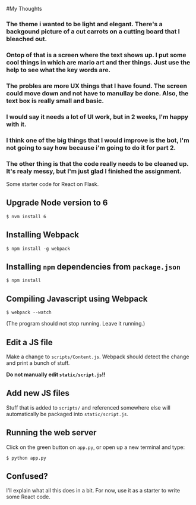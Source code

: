 
#My Thoughts
### The theme i wanted to be light and elegant. There's a backgound picture of a cut carrots on a cutting board that I bleached out. 
###    Ontop of that is a screen where the text shows up. I put some cool things in which are mario art and ther things. Just use the help to see what the key words are. 
### The probles are more UX things that I have found. The screen could move down and not have to manullay be done. Also, the text box is really small and basic.
### I would say it needs a lot of UI work, but in 2 weeks, I'm happy with it.
### I think one of the big things that I would improve is the bot, I'm not going to say how because i'm going to do it for part 2. 
###  The other thing is that the code really needs to be cleaned up. It's realy messy, but I'm just glad I finished the assignment.



Some starter code for React on Flask.

## Upgrade Node version to 6

```$ nvm install 6```

## Installing Webpack

```$ npm install -g webpack```

## Installing `npm` dependencies from `package.json`

```$ npm install```

## Compiling Javascript using Webpack

```$ webpack --watch```

(The program should not stop running. Leave it running.)

## Edit a JS file

Make a change to `scripts/Content.js`. Webpack should detect the change and 
print a bunch of stuff.

**Do not manually edit `static/script.js`!!**

## Add new JS files

Stuff that is added to `scripts/` and referenced somewhere else will 
automatically be packaged into `static/script.js`.

## Running the web server

Click on the green button on `app.py`, or open up a new terminal and type:

```$ python app.py```

## Confused?

I'll explain what all this does in a bit. For now, use it as a starter to
write some React code.